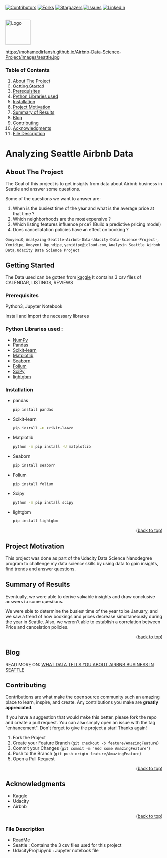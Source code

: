 <!-- Improved compatibility of back to top link: See: https://github.com/othneildrew/Best-README-Template/pull/73 -->
<a name="readme-top"></a>




<!-- PROJECT SHIELDS -->

[![Contributors][contributors-shield]][contributors-url]
[![Forks][forks-shield]][forks-url]
[![Stargazers][stars-shield]][stars-url]
[![Issues][issues-shield]][issues-url]
[![LinkedIn][linkedin-shield]][linkedin-url]


<!-- PROJECT LOGO -->
<br />
  <a href="https://github.com/OmoyeniO/Analyzing-Seattle-Airbnb-Data-Udacity-Data-Science-Project--Template">
    <img src="https://mohamedirfansh.github.io/Airbnb-Data-Science-Project/images/seattle.jpg" alt="Logo" width="80" height="80">
  </a>
  
https://mohamedirfansh.github.io/Airbnb-Data-Science-Project/images/seattle.jpg





<!-- TABLE OF CONTENTS -->
### Table of Contents

1. [About The Project](#About-The-Project)
2. [Getting Started](#Getting-Started)
3. [Prerequisites](#Prerequisites)
4. [Python Libraries used](#Python-Libraries-used)
5. [Installation](#Installation)
6. [Project Motivation](#Project-Motivation)
7. [Summary of Results](#Summary-of-Results)
8. [Blog](#Blog)
9. [Contributing](#Contributing)
10. [Acknowledgments](#Acknowledgments)
11. [File Description](#File-Description)







# Analyzing Seattle Airbnb Data

<!-- ABOUT THE PROJECT -->
## About The Project

The Goal of this project is to get insights from data about Airbnb business in Seattle and answer some questions.

Some of the questions we want to answer are:
1. When is the busiest time of the year and what is the average price at that time ?
2. Which neighborhoods are the most expensive ?
3. Which listing features influence price? (Build a predictive pricing model)
4. Does cancellatation policies have an effect on booking ?

`OmoyeniO`, `Analyzing-Seattle-Airbnb-Data-Udacity-Data-Science-Project-`, `Yenidipe`, `Omoyeni Ogundipe`, `yenidipe@icloud.com`, `Analysin Seattle Airbnb Data`, `Udacity Data Science Project`



<!-- GETTING STARTED -->
## Getting Started

The Data used can be gotten from [kaggle](https://www.kaggle.com/datasets/airbnb/seattle) 
It contains 3 csv files of CALENDAR, LISTINGS, REVIEWS

### Prerequisites

Python3, Jupyter Notebook

Install and Import the necessary libraries

### Python Libraries used :

* [NumPy](http://www.numpy.org/)
* [Pandas](http://pandas.pydata.org/)
* [Scikit-learn](http://scikit-learn.org/stable/)
* [Matplotlib](http://matplotlib.org/)
* [Seaborn](https://seaborn.pydata.org/)
* [Folium](https://pypi.org/project/folium/)
* [SciPy](https://www.scipy.org/)
* [lightgbm](https://lightgbm.readthedocs.io/en/v3.3.2/)



### Installation

* pandas
  ```sh
  pip install pandas
  ```
* Scikit-learn
  ```sh
  pip install -U scikit-learn
  ```
* Matplotlib
  ```sh
  python -m pip install -U matplotlib
  ```
* Seaborn
  ```sh
  pip install seaborn
  ```
* Folium
  ```sh
  pip install folium
  ```
* Scipy
  ```sh
  python -m pip install scipy
  ```
* lightgbm
  ```sh
  pip install lightgbm
  ```
  
  <p align="right">(<a href="#readme-top">back to top</a>)</p>
  


## Project Motivation

This project was done as part of the Udacity Data Science Nanodegree program to challenge my data science skills by using data to gain insights, find trends and answer questions.



## Summary of Results

Eventually, we were able to derive valuable insights and draw conclusive answers to some questions.

We were sble to determine the busiest time of the year to be January, and we saw a trend of how bookings and prices decrease simultaneously  during the year in Seattle. 
Also, we weren't able to establish a correlation between Price and cancelation policies.


<p align="right">(<a href="#README-top">back to top</a>)</p>


<!-- BLOG -->
## Blog

READ MORE ON: [WHAT DATA TELLS YOU ABOUT AIRBNB BUSINESS IN SEATTLE](https://omoyeni-ogundipe.medium.com/what-data-tells-you-about-airbnb-business-in-seattle-5c403ebb9d15)


<!-- CONTRIBUTING -->
## Contributing

Contributions are what make the open source community such an amazing place to learn, inspire, and create. Any contributions you make are **greatly appreciated**.

If you have a suggestion that would make this better, please fork the repo and create a pull request. You can also simply open an issue with the tag "enhancement".
Don't forget to give the project a star! Thanks again!

1. Fork the Project
2. Create your Feature Branch (`git checkout -b feature/AmazingFeature`)
3. Commit your Changes (`git commit -m 'Add some AmazingFeature'`)
4. Push to the Branch (`git push origin feature/AmazingFeature`)
5. Open a Pull Request

<p align="right">(<a href="#readme-top">back to top</a>)</p>



<!-- ACKNOWLEDGMENTS -->
## Acknowledgments

* Kaggle
* Udacity
* Airbnb


<p align="right">(<a href="#readme-top">back to top</a>)</p>


<!-- File Description -->
### File Description

- ReadMe
- Seattle : Contains the 3 csv files used for this project
- UdacityProj1.ipynb : Jupyter notebook file
  
  
  
<!-- MARKDOWN LINKS & IMAGES -->
<!-- https://www.markdownguide.org/basic-syntax/#reference-style-links -->
[contributors-shield]: https://img.shields.io/github/contributors/OmoyeniO/Analyzing-Seattle-Airbnb-Data-Udacity-Data-Science-Project-.svg?style=for-the-badge
[contributors-url]: https://github.com/OmoyeniO/Analyzing-Seattle-Airbnb-Data-Udacity-Data-Science-Project-/graphs/contributors
[forks-shield]: https://img.shields.io/github/forks/OmoyeniO/Analyzing-Seattle-Airbnb-Data-Udacity-Data-Science-Project-.svg?style=for-the-badge
[forks-url]: https://github.com/OmoyeniO/Analyzing-Seattle-Airbnb-Data-Udacity-Data-Science-Project-/network/members
[stars-shield]: https://img.shields.io/github/stars/OmoyeniO/Analyzing-Seattle-Airbnb-Data-Udacity-Data-Science-Project-.svg?style=for-the-badge
[stars-url]: https://github.com/OmoyeniO/Analyzing-Seattle-Airbnb-Data-Udacity-Data-Science-Project-/stargazers
[issues-shield]: https://img.shields.io/github/issues/OmoyeniO/Analyzing-Seattle-Airbnb-Data-Udacity-Data-Science-Project-.svg?style=for-the-badge
[issues-url]: https://github.com/OmoyeniO/Analyzing-Seattle-Airbnb-Data-Udacity-Data-Science-Project-/issues
[linkedin-shield]: https://img.shields.io/badge/-LinkedIn-black.svg?style=for-the-badge&logo=linkedin&colorB=555
[linkedin-url]: https://www.linkedin.com/in/omoyeni-ogundipe 



